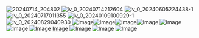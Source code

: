 ![20240714_204802](https://github.com/user-attachments/assets/cbb70f4b-722a-46a1-b478-c07327a6a9c2) ![lv_0_20240714212604](https://github.com/user-attachments/assets/0070dafa-fd1f-4004-a4ee-10ea9f0f2b91) ![lv_0_20240605224438-1](https://github.com/user-attachments/assets/cceea850-5452-4629-95d0-bec304b030e3) ![lv_0_20240717011355](https://github.com/user-attachments/assets/c2a96511-b809-4b4b-8024-52664edfb7ad) ![lv_0_20240109100929-1](https://github.com/user-attachments/assets/d9465eee-0eb9-428e-9f71-bf764bfb7e09)
 ![lv_0_20240829040930](https://github.com/user-attachments/assets/4275e5f1-17b9-47b0-8490-74f770d24487)  ![Image](https://github.com/user-attachments/assets/3526a5c9-0df4-4a5e-b003-0fa5beb2982e)![Image](https://github.com/user-attachments/assets/cebed444-08f6-4231-abb9-c9c391cde353)![Image](https://github.com/user-attachments/assets/03110da6-36d1-459b-89c9-40aeed6d8671)![Image](https://github.com/user-attachments/assets/54b19241-19eb-4219-a7d2-ec758bf5d971)  ![Image](https://github.com/user-attachments/assets/1a0234a5-1bd5-447a-b42e-a6f987a19340)  ![Image](https://github.com/user-attachments/assets/5573dd03-6667-4d7b-a784-b7f6e751da25)  ![Image](https://github.com/user-attachments/assets/be29f720-deb2-4e2c-b889-449a44693949)  [Image](https://github.com/user-attachments/assets/97f53ebd-5fd9-48c6-92cb-a771bb3afa5b)  ![Image](https://github.com/user-attachments/assets/89fb0758-ebd5-429a-b383-1054a10f6c16)  ![Image](https://github.com/user-attachments/assets/d8a87762-0d5c-46a1-836a-87e693ddb0dc) ![Image](https://github.com/user-attachments/assets/d47c7e0c-cd7f-472c-a6e2-a5def11612bd)  



